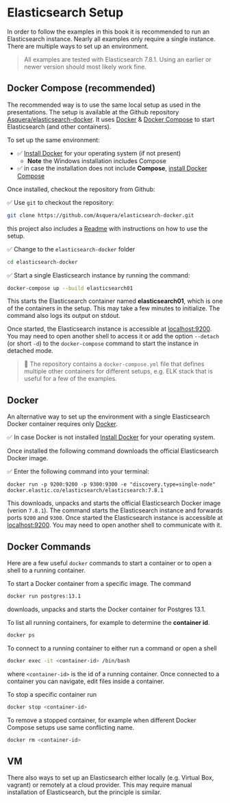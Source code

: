 # Elasticsearch Setup

In order to follow the examples in this book it is recommended to run an Elasticsearch instance. Nearly all examples only require a single instance. There are multiple ways to set up an environment.

> All examples are tested with Elasticsearch 7.8.1. Using an earlier or newer version should most likely work fine.

## Docker Compose (recommended)

The recommended way is to use the same local setup as used in the presentations. The setup is available at the Github repository [Asquera/elasticsearch-docker](https://github.com/Asquera/elasticsearch-docker). It uses [Docker](https://www.docker.com/) & [Docker Compose](https://docs.docker.com/compose/) to start Elasticsearch (and other containers).

To set up the same environment:

* ✅ [Install Docker](https://docs.docker.com/get-docker/) for your operating system (if not present)
  * **Note** the Windows installation includes Compose
* ✅ in case the installation does not include **Compose**, [install Docker Compose](https://docs.docker.com/compose/install/)

Once installed, checkout the repository from Github:

✅ Use `git` to checkout the repository:

```bash
git clone https://github.com/Asquera/elasticsearch-docker.git
```

this project also includes a [Readme](https://github.com/Asquera/elasticsearch-docker/blob/main/Readme.md) with instructions on how to use the setup.

✅ Change to the `elasticsearch-docker` folder

```bash
cd elasticsearch-docker
```

✅ Start a single Elasticsearch instance by running the command:

```bash
docker-compose up --build elasticsearch01
```

This starts the Elasticsearch container named **elasticsearch01**, which is one of the containers in the setup. This may take a few minutes to initialize. The command also logs its output on stdout.

Once started, the Elasticsearch instance is accessible at [localhost:9200](http://localhost:9200). You may need to open another shell to access it or add the option `--detach` (or short `-d`) to the `docker-compose` command to start the instance in detached mode.

> **🔎** The repository contains a `docker-compose.yml` file that defines multiple other containers for different setups, e.g. ELK stack that is useful for a few of the examples.


## Docker

An alternative way to set up the environment with a single Elasticsearch Docker container requires only [Docker](https://www.docker.com/). 

✅ In case Docker is not installed [Install Docker](https://docs.docker.com/get-docker/) for your operating system.

Once installed the following command downloads the official Elasticsearch Docker image.

✅ Enter the following command into your terminal:

```shell
docker run -p 9200:9200 -p 9300:9300 -e "discovery.type=single-node" docker.elastic.co/elasticsearch/elasticsearch:7.8.1
```

This downloads, unpacks and starts the official Elasticsearch Docker image (verion `7.8.1`). The command starts the Elasticsearch instance and forwards ports `9200` and `9300`. Once started the Elasticsearch instance is accessible at [localhost:9200](http://localhost:9200). You may need to open another shell to communicate with it.


## Docker Commands

Here are a few useful `docker` commands to start a container or to open a shell to a running container.

To start a Docker container from a specific image. The command

```bash
docker run postgres:13.1
```

downloads, unpacks and starts the Docker container for Postgres 13.1.

To list all running containers, for example to determine the **container id**.

```bash
docker ps
```

To connect to a running container to either run a command or open a shell

```bash
docker exec -it <container-id> /bin/bash
```

where `<container-id>` is the id of a running container. Once connected to a container you can navigate, edit files inside a container.

To stop a specific container run

```bash
docker stop <container-id>
```

To remove a stopped container, for example when different Docker Compose setups use same conflicting name.

```bash
docker rm <container-id>
```


## VM

There also ways to set up an Elasticsearch either locally (e.g. Virtual Box, vagrant) or remotely at a cloud provider. This may require manual installation of Elasticsearch, but the principle is similar.
